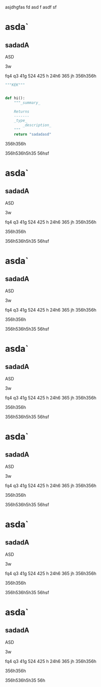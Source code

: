 asjdhgfas fd
asd
f asdf 
sf 
# asda`


## sadadA
ASD

3w

fq4
q3
41g
524
425
h
24h6
365
jh
356h356h



```python
"""KEK"""


def hi():
    """_summary_

    Returns
    -------
    _type_
        _description_
    """
    return "sadadasd"

```




356h356h


356h536h5h35
56hsf 
# asda`


## sadadA
ASD

3w

fq4
q3
41g
524
425
h
24h6
365
jh
356h356h








356h356h


356h536h5h35
56hsf 
# asda`


## sadadA
ASD

3w

fq4
q3
41g
524
425
h
24h6
365
jh
356h356h








356h356h


356h536h5h35
56hsf 
# asda`


## sadadA
ASD

3w

fq4
q3
41g
524
425
h
24h6
365
jh
356h356h








356h356h


356h536h5h35
56hsf 
# asda`


## sadadA
ASD

3w

fq4
q3
41g
524
425
h
24h6
365
jh
356h356h








356h356h


356h536h5h35
56hsf 
# asda`


## sadadA
ASD

3w

fq4
q3
41g
524
425
h
24h6
365
jh
356h356h








356h356h


356h536h5h35
56hsf 
# asda`


## sadadA
ASD

3w

fq4
q3
41g
524
425
h
24h6
365
jh
356h356h








356h356h


356h536h5h35
56h